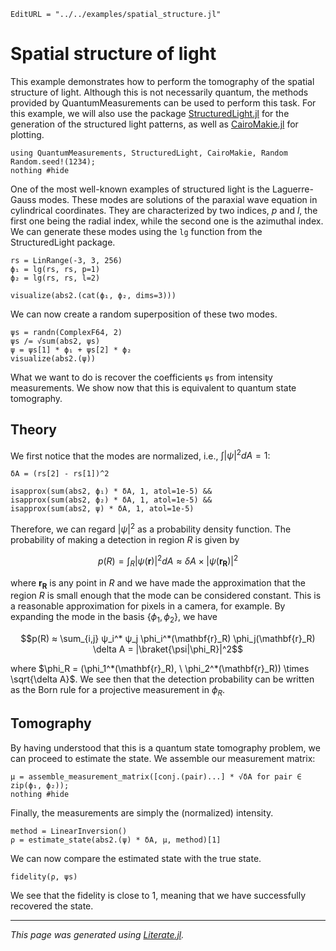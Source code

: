 ```@meta
EditURL = "../../examples/spatial_structure.jl"
```

# Spatial structure of light

This example demonstrates how to perform the tomography of the spatial structure of light.
Although this is not necessarily quantum, the methods provided by
QuantumMeasurements can be used to perform this task.
For this example, we will also use the package
[StructuredLight.jl](https://github.com/marcsgil/StructuredLight.jl) for
the generation of the structured light patterns, as well as
[CairoMakie.jl](https://github.com/MakieOrg/Makie.jl) for plotting.

````@example spatial_structure
using QuantumMeasurements, StructuredLight, CairoMakie, Random
Random.seed!(1234);
nothing #hide
````

One of the most well-known examples of structured light is the Laguerre-Gauss modes.
These modes are solutions of the paraxial wave equation in cylindrical coordinates.
They are characterized by two indices, $p$ and $l$, the first one being the radial index,
while the second one is the azimuthal index.
We can generate these modes using the `lg` function from the StructuredLight package.

````@example spatial_structure
rs = LinRange(-3, 3, 256)
ϕ₁ = lg(rs, rs, p=1)
ϕ₂ = lg(rs, rs, l=2)

visualize(abs2.(cat(ϕ₁, ϕ₂, dims=3)))
````

We can now create a random superposition of these two modes.

````@example spatial_structure
ψs = randn(ComplexF64, 2)
ψs /= √sum(abs2, ψs)
ψ = ψs[1] * ϕ₁ + ψs[2] * ϕ₂
visualize(abs2.(ψ))
````

What we want to do is recover the coefficients `ψs` from intensity measurements.
We show now that this is equivalent to quantum state tomography.

## Theory

We first notice that the modes are normalized, i.e., $\int |\psi|^2 dA = 1$:

````@example spatial_structure
δA = (rs[2] - rs[1])^2

isapprox(sum(abs2, ϕ₁) * δA, 1, atol=1e-5) &&
isapprox(sum(abs2, ϕ₂) * δA, 1, atol=1e-5) &&
isapprox(sum(abs2, ψ) * δA, 1, atol=1e-5)
````

Therefore, we can regard $|\psi|^2$ as a probability density function.
The probability of making a detection in region $R$ is given by
```math
p(R) = \int_R |\psi(\mathbf{r})|^2 dA \approx \delta A \times |\psi(\mathbf{r_R})|^2
```
where $\mathbf{r_R}$ is any point in $R$ and we have made the approximation that
the region $R$ is small enough that the mode can be considered constant.
This is a reasonable approximation for pixels in a camera, for example.
By expanding the mode in the basis $\{\phi_1, \phi_2\}$, we have
```math
p(R) ≈ \sum_{i,j} ψ_i^* ψ_j \phi_i^*(\mathbf{r}_R) \phi_j(\mathbf{r}_R) \delta A = |\braket{\psi|\phi_R}|^2
```
where $\phi_R = (\phi_1^*(\mathbf{r}_R), \ \phi_2^*(\mathbf{r}_R)) \times \sqrt{\delta A}$.
We see then that the detection probability can be written as the Born rule for a projective measurement in $\phi_R$.

## Tomography

By having understood that this is a quantum state tomography problem,
we can proceed to estimate the state.
We assemble our measurement matrix:

````@example spatial_structure
μ = assemble_measurement_matrix([conj.(pair)...] * √δA for pair ∈ zip(ϕ₁, ϕ₂));
nothing #hide
````

Finally, the measurements are simply the (normalized) intensity.

````@example spatial_structure
method = LinearInversion()
ρ = estimate_state(abs2.(ψ) * δA, μ, method)[1]
````

We can now compare the estimated state with the true state.

````@example spatial_structure
fidelity(ρ, ψs)
````

We see that the fidelity is close to 1, meaning that we have successfully recovered the state.

---

*This page was generated using [Literate.jl](https://github.com/fredrikekre/Literate.jl).*

